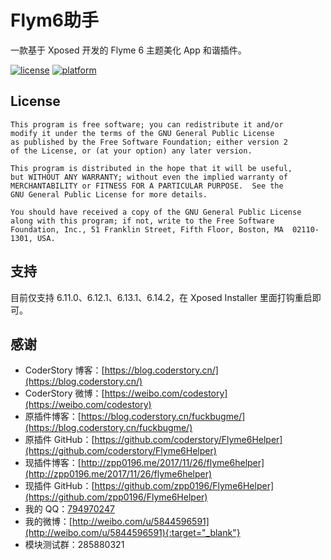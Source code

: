 # Flym6助手

一款基于 Xposed 开发的 Flyme 6 主题美化 App 和谐插件。

[![license](https://img.shields.io/badge/license-GPLV2-blue.svg)](#)
[![platform](https://img.shields.io/badge/platform-Android-yellow.svg)](https://www.android.com)

## License
```text
This program is free software; you can redistribute it and/or
modify it under the terms of the GNU General Public License
as published by the Free Software Foundation; either version 2
of the License, or (at your option) any later version.

This program is distributed in the hope that it will be useful,
but WITHOUT ANY WARRANTY; without even the implied warranty of
MERCHANTABILITY or FITNESS FOR A PARTICULAR PURPOSE.  See the
GNU General Public License for more details.

You should have received a copy of the GNU General Public License
along with this program; if not, write to the Free Software
Foundation, Inc., 51 Franklin Street, Fifth Floor, Boston, MA  02110-1301, USA.
```

## 支持

目前仅支持 6.11.0、6.12.1、6.13.1、6.14.2，在 Xposed Installer 里面打钩重启即可。

## 感谢

* CoderStory 博客：[https://blog.coderstory.cn/](https://blog.coderstory.cn/)
* CoderStory 微博：[https://weibo.com/codestory](https://weibo.com/codestory)
* 原插件博客：[https://blog.coderstory.cn/fuckbugme/](https://blog.coderstory.cn/fuckbugme/)
* 原插件 GitHub：[https://github.com/coderstory/Flyme6Helper](https://github.com/coderstory/Flyme6Helper)
* 现插件博客：[http://zpp0196.me/2017/11/26/flyme6helper](http://zpp0196.me/2017/11/26/flyme6helper)
* 现插件 GitHub：[https://github.com/zpp0196/Flyme6Helper](https://github.com/zpp0196/Flyme6Helper)
* 我的 QQ：[794970247](http://sighttp.qq.com/msgrd?v=3&uin=794970247&site=&menu=yes)
* 我的微博：[http://weibo.com/u/5844596591](http://weibo.com/u/5844596591){:target="_blank"}
* 模块测试群：285880321